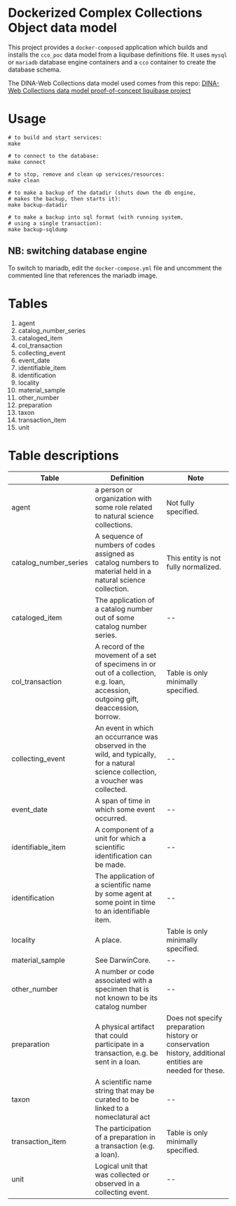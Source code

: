 Dockerized Complex Collections Object data model
================================================

This project provides a `docker-compose`d application which builds and installs the `cco_poc` data model from a liquibase definitions file. It uses `mysql` or `mariadb` database engine containers and a `cco` container to create the database schema.

The DINA-Web Collections data model used comes from this repo: [DINA-Web Collections data model proof-of-concept liquibase project](https://github.com/DINA-Web/cco_poc)

# Usage

	# to build and start services:
	make

	# to connect to the database:
	make connect

	# to stop, remove and clean up services/resources:
	make clean

	# to make a backup of the datadir (shuts down the db engine, 
	# makes the backup, then starts it):
	make backup-datadir
	
	# to make a backup into sql format (with running system, 
	# using a single transaction):
	make backup-sqldump

## NB: switching database engine

To switch to mariadb, edit the `docker-compose.yml` file and uncomment the commented line that references the mariadb image.

# Tables

1. agent                 
1. catalog_number_series 
1. cataloged_item        
1. col_transaction       
1. collecting_event      
1. event_date            
1. identifiable_item     
1. identification        
1. locality              
1. material_sample       
1. other_number          
1. preparation           
1. taxon 
1. transaction_item
1. unit

# Table descriptions

Table | Definition | Note
------- | ------------------ | -------------
agent | a person or organization with some role related to natural science collections. |  Not fully specified.
catalog_number_series  | A sequence of numbers of codes assigned as catalog numbers to material held in a natural science collection. | This entity is not fully normalized.
cataloged_item | The application of a catalog number out of some catalog number series. |  --
col_transaction | A record of the movement of a set of specimens in or out of a collection, e.g. loan, accession, outgoing gift, deaccession, borrow. |  Table is only minimally specified.
collecting_event  | An event in which an occurrance was observed in the wild, and typically, for a natural science collection, a voucher was collected. |  --
event_date | A span of time in which some event occurred. |  --
identifiable_item  |  A component of a unit for which a scientific identification can be made. |  --
identification | The application of a scientific name by some agent at some point in time to an identifiable item. |  --
locality | A place. | Table is only minimally specified. 
material_sample | See DarwinCore. |  --
other_number | A number or code associated with a specimen that is not known to be its catalog number |  --
preparation | A physical artifact that could participate in a transaction, e.g. be sent in a loan. |  Does not specify preparation history or conservation history, additional entities are needed for these.
taxon | A scientific name string that may be curated to be linked to a nomeclatural act |  --
transaction_item | The participation of a preparation in a transaction (e.g. a loan). |  Table is only minimally specified.
unit | Logical unit that was collected or observed in a collecting event. |  --
